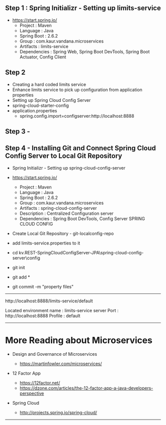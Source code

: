 ## Step 1 : Spring Initializr - Setting up limits-service
- https://start.spring.io/
    - Project : Maven
    - Language : Java
    - Spring Boot : 2.6.2
    - Group : com.kaur.vandana.microservices
    - Artifacts : limits-service
    - Dependencies : Spring Web, Spring Boot DevTools, Spring Boot Actuator, Config Client

## Step 2
- Creating a hard coded limits service
- Enhance limits service to pick up configuration from application properties
- Setting up Spring Cloud Config Server
- <artifactId>spring-cloud-starter-config</artifactId>
- application.properties
    - spring.config.import=configserver:http://localhost:8888

## Step 3 -

## Step 4 - Installing Git and Connect Spring Cloud Config Server to Local Git Repository
- Spring Initializr - Setting up spring-cloud-config-server
- https://start.spring.io/
    - Project : Maven
    - Language : Java
    - Spring Boot : 2.6.2
    - Group : com.kaur.vandana.microservices
    - Artifacts : spring-cloud-config-server
    - Description : Centralized Configuration server
    - Dependencies : Spring Boot DevTools, Config Server SPRING CLOUD CONFIG

- Create Local Git Repository - git-localconfig-repo
- add limits-service.properties to it


- cd kv.REST-SpringCloudConfigServer-JPA\spring-cloud-config-server\config
- git init
- git add *
- git commit -m "property files"

------------------------------------------------------------------------------------------------------------------------

http://localhost:8888/limits-service/default

Located environment
name : limits-service
server Port : http://localhost:8888
Profile : default

------------------------------------------------------------------------------------------------------------------------

# More Reading about Microservices
- Design and Governance of Microservices
    - https://martinfowler.com/microservices/

- 12 Factor App
    - https://12factor.net/
    - https://dzone.com/articles/the-12-factor-app-a-java-developers-perspective

- Spring Cloud
    - http://projects.spring.io/spring-cloud/

------------------------------------------------------------------------------------------------------------------------